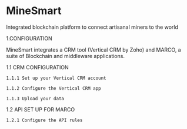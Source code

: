 # MineSmart
Integrated blockchain platform to connect artisanal miners to the world

1.CONFIGURATION

MineSmart integrates a CRM tool (Vertical CRM by Zoho) and MARCO, a suite of Blockchain and middleware applications.

  1.1 CRM CONFIGURATION
 
 
    1.1.1 Set up your Vertical CRM account
    
    1.1.2 Configure the Vertical CRM app
    
    1.1.3 Upload your data
 
 
  1.2 API SET UP FOR MARCO
  
  
    1.2.1 Configure the API rules

  
 
 
